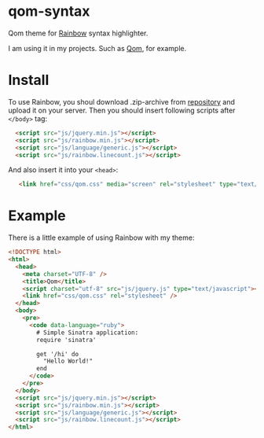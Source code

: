 qom-syntax
====================

Qom theme for [Rainbow](http://craig.is/making/rainbows) syntax highlighter.

I am using it in my projects. Such as [Qom](https://github.com/rozzy/Qom), for example.

# Install
To use Rainbow, you shoul download .zip-archive from [repository](https://github.com/ccampbell/rainbow) and upload it on your server.
Then you should insert following scripts after `</body>` tag:
```html
  <script src="js/jquery.min.js"></script>
  <script src="js/rainbow.min.js"></script>
  <script src="js/language/generic.js"></script>
  <script src="js/rainbow.linecount.js"></script>
```

And also insert it into your `<head>`:
```html
   <link href="css/qom.css" media="screen" rel="stylesheet" type="text/css" />
```

# Example
There is a little example of using Rainbow with my theme:
```html 
<!DOCTYPE html>
<html>
  <head>
    <meta charset="UTF-8" />
    <title>Qom</title>
    <script charset="utf-8" src="js/jquery.js" type="text/javascript"></script>
    <link href="css/qom.css" rel="stylesheet" />
  </head>
  <body>
    <pre>
      <code data-language="ruby">
        # Simple Sinatra application:
        require 'sinatra'

        get '/hi' do
          "Hello World!"
        end
      </code>
    </pre>
  </body>
  <script src="js/jquery.min.js"></script>
  <script src="js/rainbow.min.js"></script>
  <script src="js/language/generic.js"></script>
  <script src="js/rainbow.linecount.js"></script>
</html>
  
```
